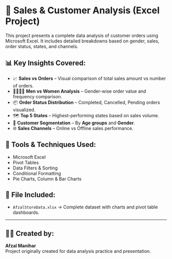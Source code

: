 # 🧮 Sales & Customer Analysis (Excel Project)

This project presents a complete data analysis of customer orders using Microsoft Excel. It includes detailed breakdowns based on gender, sales, order status, states, and channels.

## 📊 Key Insights Covered:

- 📈 **Sales vs Orders** – Visual comparison of total sales amount vs number of orders.
- 👨‍🦰👩‍🦰 **Men vs Women Analysis** – Gender-wise order value and frequency comparison.
- 📦 **Order Status Distribution** – Completed, Cancelled, Pending orders visualized.
- 🗺️ **Top 5 States** – Highest-performing states based on sales volume.
- 🎯 **Customer Segmentation** – By **Age groups** and **Gender**.
- 🌐 **Sales Channels** – Online vs Offline sales performance.

## 🧰 Tools & Techniques Used:

- Microsoft Excel  
- Pivot Tables  
- Data Filters & Sorting  
- Conditional Formatting  
- Pie Charts, Column & Bar Charts

## 📁 File Included:
- `AfzalStoreData.xlsx` → Complete dataset with charts and pivot table dashboards.

---

## 👨‍💻 Created by:
**Afzal Manihar**  
Project originally created for data analysis practice and presentation.


